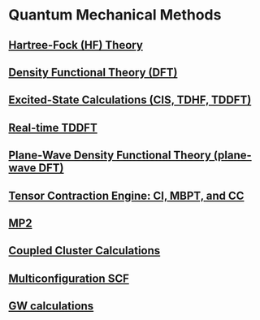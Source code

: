 # Quantum Mechanical Methods
 

## [Hartree-Fock (HF) Theory](Hartree-Fock-Theory-for-Molecules)

<!-- end list -->

## [Density Functional Theory (DFT)](Density-Functional-Theory-for-Molecules)

<!-- end list -->

## [Excited-State Calculations (CIS, TDHF, TDDFT)](Excited-State-Calculations)

<!-- end list -->

## [Real-time TDDFT](RT-TDDFT)

<!-- end list -->

## [Plane-Wave Density Functional Theory (plane-wave DFT)](Plane-Wave-Density-Functional-Theory)

<!-- end list -->

## [Tensor Contraction Engine: CI, MBPT, and CC](TCE)

<!-- end list -->

## [MP2](MP2)

<!-- end list -->

## [Coupled Cluster Calculations](CCSD)

<!-- end list -->

## [Multiconfiguration SCF](Multiconfiguration_SCF)

<!-- end list -->

## [GW calculations](GW)

<!-- end list -->

